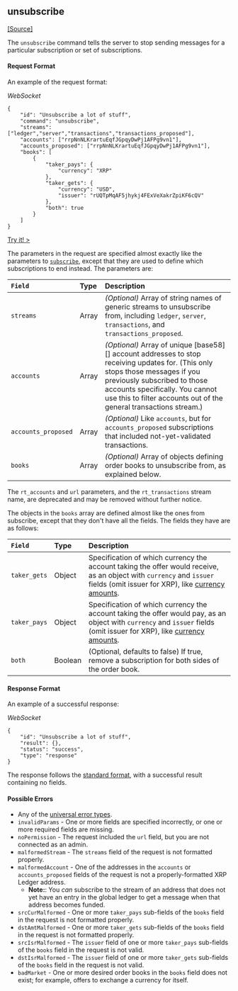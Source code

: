 ## unsubscribe
[[Source]<br>](https://github.com/ripple/rippled/blob/master/src/ripple/rpc/handlers/Unsubscribe.cpp "Source")

The `unsubscribe` command tells the server to stop sending messages for a particular subscription or set of subscriptions.

#### Request Format
An example of the request format:

<!-- MULTICODE_BLOCK_START -->

*WebSocket*

```
{
    "id": "Unsubscribe a lot of stuff",
    "command": "unsubscribe",
    "streams": ["ledger","server","transactions","transactions_proposed"],
    "accounts": ["rrpNnNLKrartuEqfJGpqyDwPj1AFPg9vn1"],
    "accounts_proposed": ["rrpNnNLKrartuEqfJGpqyDwPj1AFPg9vn1"],
    "books": [
        {
            "taker_pays": {
                "currency": "XRP"
            },
            "taker_gets": {
                "currency": "USD",
                "issuer": "rUQTpMqAF5jhykj4FExVeXakrZpiKF6cQV"
            },
            "both": true
        }
    ]
}
```

<!-- MULTICODE_BLOCK_END -->

[Try it! >](ripple-api-tool.html#unsubscribe)

The parameters in the request are specified almost exactly like the parameters to [`subscribe`](#subscribe), except that they are used to define which subscriptions to end instead. The parameters are:

| `Field`             | Type  | Description                                    |
|:--------------------|:------|:-----------------------------------------------|
| `streams`           | Array | _(Optional)_ Array of string names of generic streams to unsubscribe from, including `ledger`, `server`, `transactions`, and `transactions_proposed`. |
| `accounts`          | Array | _(Optional)_ Array of unique [base58][] account addresses to stop receiving updates for. (This only stops those messages if you previously subscribed to those accounts specifically. You cannot use this to filter accounts out of the general transactions stream.) |
| `accounts_proposed` | Array | _(Optional)_ Like `accounts`, but for `accounts_proposed` subscriptions that included not-yet-validated transactions. |
| `books`             | Array | _(Optional)_ Array of objects defining order books to unsubscribe from, as explained below. |

The `rt_accounts` and `url` parameters, and the `rt_transactions` stream name, are deprecated and may be removed without further notice.

The objects in the `books` array are defined almost like the ones from subscribe, except that they don't have all the fields. The fields they have are as follows:

| `Field`      | Type    | Description                                         |
|:-------------|:--------|:----------------------------------------------------|
| `taker_gets` | Object  | Specification of which currency the account taking the offer would receive, as an object with `currency` and `issuer` fields (omit issuer for XRP), like [currency amounts](#specifying-currency-amounts). |
| `taker_pays` | Object  | Specification of which currency the account taking the offer would pay, as an object with `currency` and `issuer` fields (omit issuer for XRP), like [currency amounts](#specifying-currency-amounts). |
| `both`       | Boolean | (Optional, defaults to false) If true, remove a subscription for both sides of the order book. |

#### Response Format

An example of a successful response:

<!-- MULTICODE_BLOCK_START -->

*WebSocket*

```
{
    "id": "Unsubscribe a lot of stuff",
    "result": {},
    "status": "success",
    "type": "response"
}
```

<!-- MULTICODE_BLOCK_END -->

The response follows the [standard format](#response-formatting), with a successful result containing no fields.

#### Possible Errors

* Any of the [universal error types](#universal-errors).
* `invalidParams` - One or more fields are specified incorrectly, or one or more required fields are missing.
* `noPermission` - The request included the `url` field, but you are not connected as an admin.
* `malformedStream` - The `streams` field of the request is not formatted properly.
* `malformedAccount` - One of the addresses in the `accounts` or `accounts_proposed` fields of the request is not a properly-formatted XRP Ledger address.
    * **Note:**: You _can_ subscribe to the stream of an address that does not yet have an entry in the global ledger to get a message when that address becomes funded.
* `srcCurMalformed` - One or more `taker_pays` sub-fields of the `books` field in the request is not formatted properly.
* `dstAmtMalformed` - One or more `taker_gets` sub-fields of the `books` field in the request is not formatted properly.
* `srcIsrMalformed` - The `issuer` field of one or more `taker_pays` sub-fields of the `books` field in the request is not valid.
* `dstIsrMalformed` - The `issuer` field of one or more `taker_gets` sub-fields of the `books` field in the request is not valid.
* `badMarket` - One or more desired order books in the `books` field does not exist; for example, offers to exchange a currency for itself.
